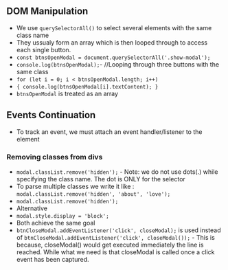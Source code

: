 ## DOM Manipulation

- We use `querySelectorAll()` to select several elements with the same class name
- They ussualy form an array which is then looped through to access each single button.
- `const btnsOpenModal = document.querySelectorAll('.show-modal');`
- `console.log(btnsOpenModal);`- //Looping through three buttons with the same class
- `for (let i = 0; i < btnsOpenModal.length; i++)`
- `{ console.log(btnsOpenModal[i].textContent); }`
- `btnsOpenModal` is treated as an array

## Events Continuation

- To track an event, we must attach an event handler/listener to the element

### Removing classes from divs

- `modal.classList.remove('hidden');` - Note: we do not use dots(.) while specifying the class name. The dot is ONLY for the selector
- To parse multiple classes we write it like : `modal.classList.remove('hidden', 'about', 'love');`
- `modal.classList.remove('hidden');`
- Alternative
- `modal.style.display = 'block';`
- Both achieve the same goal
- `btnCloseModal.addEventListener('click', closeModal);` is used instead of `btnCloseModal.addEventListener('click', closeModal());` - This is because, closeModal() would get executed immediately the line is reached. While what we need is that closeModal is called once a click event has been captured.
